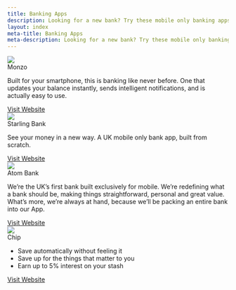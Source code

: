 ```yaml
---
title: Banking Apps
description: Looking for a new bank? Try these mobile only banking apps to help you create a more secure and future proof current/savings accounts. 
layout: index
meta-title: Banking Apps
meta-description: Looking for a new bank? Try these mobile only banking apps to help you create a more secure and future proof current/savings accounts. 
---
```


<div class="ui cards">
    <div class="card">
    <div class="image">
        <img src="http://res.cloudinary.com/dxkhwdsvm/image/upload/v1502445496/monzo_ozyig0_hmgzh2.png">
    </div>
    <div class="content">
        <a class="header">Monzo</a>
        <div class="description">
        <p>Built for your smartphone, this is banking like never before. One that updates your balance instantly, sends intelligent notifications, and is actually easy to use.</p>
        </div>
    </div>
    <div class="extra content">
        <a href="https://monzo.com/" class="fluid ui basic primary button">Visit Website</a>
    </div>
    </div>
    <div class="card">
    <div class="image">
        <img src="http://res.cloudinary.com/dxkhwdsvm/image/upload/v1502445864/social-image_vi1vvp_wz0lxw.png">
    </div>
    <div class="content">
        <a class="header">Starling Bank</a>
        <div class="description">
        <p>See your money in a new way.
            A UK mobile only bank app, built from scratch.</p>
        </div>
    </div>
    <div class="extra content">
      <a href="https://www.starlingbank.com/" class="fluid ui basic primary button">Visit Website</a>
    </div>
    </div>
    <div class="card">
    <div class="image">
        <img src="http://res.cloudinary.com/dxkhwdsvm/image/upload/v1502446268/atom-bank_b63gdt_db57i3.jpg">
    </div>
    <div class="content">
        <a class="header">Atom Bank</a>
        <div class="description">
        <p>We’re the UK’s first bank built exclusively for mobile. We’re redefining what a bank should be, making things straightforward, personal and great value. What’s more, we’re always at hand, because we’ll be packing an entire bank into our App.</p>
        </div>
    </div>
    <div class="extra content">
      <a href="https://www.atombank.co.uk/" class="fluid ui basic primary button">Visit Website</a>
    </div>
    </div>
    <div class="card">
    <div class="image">
        <img src="http://res.cloudinary.com/dxkhwdsvm/image/upload/v1502447536/AAEAAQAAAAAAAAhfAAAAJDYyZWFlMjE4LTk2N2QtNGVlMy1iZjNjLTVmNWM4NGE0M2NkYQ_ntzvdy_pbkhyd.png">
    </div>
    <div class="content">
        <a class="header">Chip</a>
        <div class="description">
        <ul>
            <li>Save automatically without feeling it</li>
            <li>Save up for the things that matter to you</li>
            <li>Earn up to 5% interest on your stash</li>
        </ul>
        </div>
    </div>
    <div class="extra content">
      <a href="https://getchip.uk/" class="fluid ui basic primary button">Visit Website</a>
    </div>
    </div>
</div>